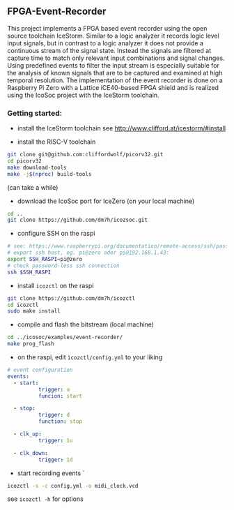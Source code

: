 FPGA-Event-Recorder
-------------------

This project implements a FPGA based event recorder using the open source toolchain IceStorm. 
Similar to a logic analyzer it records logic level input signals, but in contrast to a logic analyzer it does not provide a continuous stream of the signal state. Instead the signals are filtered at capture time to match only relevant input combinations and signal changes. Using predefined events to filter the input stream is especially suitable for the analysis of known signals that are to be captured and examined at high temporal resolution.
The implementation of the event recorder is done on a Raspberry Pi Zero with a Lattice iCE40-based FPGA shield and is realized using the IcoSoc project with the IceStorm toolchain.   

### Getting started:

* install the IceStorm toolchain
see http://www.clifford.at/icestorm/#install

* install the RISC-V toolchain
```bash
git clone git@github.com:cliffordwolf/picorv32.git
cd picorv32
make download-tools
make -j$(nproc) build-tools                                                               
```
(can take a while)

* download the IcoSoc port for IceZero (on your local machine)
```bash
cd ..
git clone https://github.com/dm7h/icozsoc.git
```
* configure SSH on the raspi
```bash
# see: https://www.raspberrypi.org/documentation/remote-access/ssh/passwordless.md
# export ssh host, eg. pi@zero oder pi@192.168.1.43:
export SSH_RASPI=pi@zero
# check password-less ssh connection
ssh $SSH_RASPI                                                                               $
```
* install `icozctl` on the raspi 
```bash
git clone https://github.com/dm7h/icozctl
cd icozctl
sudo make install
```
* compile and flash the bitstream (local machine)
```bash
cd ../icosoc/examples/event-recorder/
make prog_flash
```
* on the raspi, edit `ìcozctl/config.yml` to your liking
```yaml
# event configuration
events: 
  - start:
          trigger: u
          funcion: start

  - stop:
          trigger: d
          function: stop

  - clk_up:
          trigger: 1u

  - clk_down:
          trigger: 1d
```
* start recording events `
```bash
icozctl -s -c config.yml -o midi_clock.vcd
```
see `icozctl -h` for options
